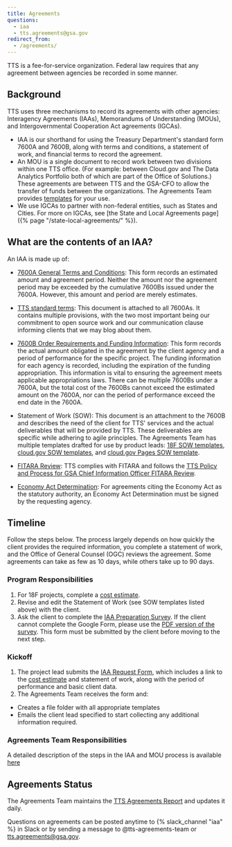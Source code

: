 ```yaml
---
title: Agreements
questions:
  - iaa
  - tts.agreements@gsa.gov
redirect_from:
  - /agreements/
---
```


TTS is a fee-for-service organization. Federal law requires that any agreement
between agencies be recorded in some manner.

## Background

TTS uses three mechanisms to record its agreements with other agencies:
Interagency Agreements (IAAs), Memorandums of Understanding (MOUs), and
Intergovernmental Cooperation Act agreements (IGCAs).

- IAA is our shorthand for using the Treasury Department's standard form 7600A
  and 7600B, along with terms and conditions, a statement of work, and financial
  terms to record the agreement.
- An MOU is a single document to record work between two divisions within one
  TTS office. (For example: between Cloud.gov and The Data Analytics Portfolio
  both of which are part of the Office of Solutions.) These agreements are
  between TTS and the GSA-CFO to allow the transfer of funds between the
  organizations. The Agreements Team provides
  [templates](https://drive.google.com/drive/folders/0BwxvcCvwvTB3VXA0NjlXYXpGSTg)
  for your use.
- We use IGCAs to partner with non-federal entities, such as States and Cities.
  For more on IGCAs, see [the State and Local Agreements
  page]({% page "/state-local-agreements/" %}).

## What are the contents of an IAA?

An IAA is made up of:

- [7600A General Terms and Conditions](https://fiscal.treasury.gov/files/forms/form-7600a.pdf):
  This form records an estimated amount and agreement period. Neither the amount
  nor the agreement period may be exceeded by the cumulative 7600Bs issued under
  the 7600A. However, this amount and period are merely estimates.

- [TTS standard terms](https://docs.google.com/document/d/10hfF-nKJf9F7j936EBdzQO7jQZkJpsSueCE5-oSPtM0/edit):
  This document is attached to all 7600As. It contains multiple provisions, with
  the two most important being our commitment to open source work and our
  communication clause informing clients that we may blog about them.

- [7600B Order Requirements and Funding Information](https://fiscal.treasury.gov/files/forms/form-7600b.pdf):
  This form records the actual amount obligated in the agreement by the client
  agency and a period of performance for the specific project. The funding
  information for each agency is recorded, including the expiration of the
  funding appropriation. This information is vital to ensuring the agreement
  meets applicable appropriations laws. There can be multiple 7600Bs under a
  7600A, but the total cost of the 7600Bs cannot exceed the estimated amount on
  the 7600A, nor can the period of performance exceed the end date in the 7600A.

- Statement of Work (SOW): This document is an attachment to the 7600B and
  describes the need of the client for TTS' services and the actual deliverables
  that will be provided by TTS. These deliverables are specific while adhering
  to agile principles. The Agreements Team has multiple templates drafted for
  use by product leads:
  [18F SOW templates](https://docs.google.com/spreadsheets/d/11yeM0k6bLKVmvkmN2JM-a26a0S-7QwSwImM7saaV1EY/edit#gid=1280120992),
  [cloud.gov SOW templates](https://docs.google.com/document/d/1wP3n0Gxkt9kIwjkE8UQTDXZ8VcKkHR5blp3vM2qEIro/edit),
  and
  [cloud.gov Pages SOW template](https://docs.google.com/document/d/1sJmoGRyLHkk6Khr-HuE-X6ttYh7idIoR/edit).

- [FITARA Review](https://drive.google.com/drive/folders/1mkCzj55hm7f3GRSSUsH9hhlSXkf0-1f9):
  TTS complies with FITARA and follows the
  [TTS Policy and Process for GSA Chief Information Officer FITARA Review](https://docs.google.com/document/d/1sO8cE3eyTclOkwnxNTMG5dg2qhP3AmJesGobM1m_LQw/edit).

- [Economy Act Determination](https://docs.google.com/document/d/1NwbUTG33JdntuXGFA0qpQZa1KpbGrvCN5ueTOMZafLY/edit):
  For agreements citing the Economy Act as the statutory authority, an Economy
  Act Determination must be signed by the requesting agency.

## Timeline

Follow the steps below. The process largely depends on how quickly the client
provides the required information, you complete a statement of work, and the
Office of General Counsel (OGC) reviews the agreement. Some agreements can take
as few as 10 days, while others take up to 90 days.

### Program Responsibilities

1. For 18F projects, complete a
   [cost estimate](https://docs.google.com/spreadsheets/d/1x87VlJ_geO2a0lekKQHsXSVyMe0D7PPMVISN6OwDXPw/edit#gid=0).
2. Revise and edit the Statement of Work (see SOW templates listed above) with
   the client.
3. Ask the client to complete the
   [IAA Preparation Survey](https://docs.google.com/forms/d/e/1FAIpQLSewf-GlKoHwnF5S_HAYAqMwLigFIZ5tha9D92l6wD38WhYdrw/viewform).
   If the client cannot complete the Google Form, please use the
   [PDF version of the survey](https://drive.google.com/drive/u/0/folders/1oVB660LSPhD-kAvy2fIFAItiA_4oTSzT).
   This form must be submitted by the client before moving to the next step.

### Kickoff

1. The project lead submits the
   [IAA Request Form](https://docs.google.com/a/gsa.gov/forms/d/e/1FAIpQLSdRQerRDxl4hPX_zTQJcY9fR9i0z3LI3dLQiKE0uyJ5fF666g/viewform),
   which includes a link to the
   [cost estimate](https://drive.google.com/open?id=0BwzPQaT19ZdofjhPRGRhLW1BWGNQc1kzTHhZbDA2YW15UzhMd05jWDYxdEtob18yTEJkbTQ)
   and statement of work, along with the period of performance and basic client
   data.
2. The Agreements Team receives the form and:

- Creates a file folder with all appropriate templates
- Emails the client lead specified to start collecting any additional
  information required.

### Agreements Team Responsibilities

A detailed description of the steps in the IAA and MOU process is available
[here](https://docs.google.com/document/d/1cMCnTpRdEvKRDEvPtI-mcuy9u2nwLJH2FaxfJVacIVA/edit?ts=5c704921)

## Agreements Status

The Agreements Team maintains the
[TTS Agreements Report](https://docs.google.com/spreadsheets/d/1v4QfXGaJVy9-CZ0n6cFLHGGs_5TL1l8uCh6ZyNYjMDk/edit#gid=141231876)
and updates it daily.

Questions on agreements can be posted anytime to {% slack_channel "iaa" %} in
Slack or by sending a message to @tts-agreements-team or tts.agreements@gsa.gov.
